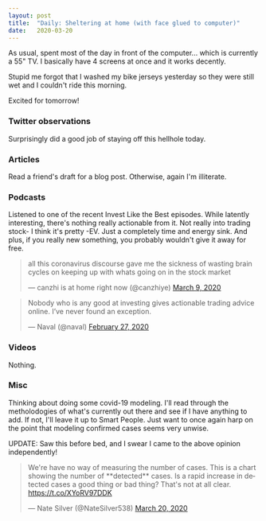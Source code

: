 ```yaml
---
layout: post
title:  "Daily: Sheltering at home (with face glued to computer)"
date:   2020-03-20
---
```


As usual, spent most of the day in front of the computer... which is currently a 55" TV. I basically have 4 screens at once and it works decently.

Stupid me forgot that I washed my bike jerseys yesterday so they were still wet and I couldn't ride this morning.

Excited for tomorrow!


### Twitter observations
Surprisingly did a good job of staying off this hellhole today.

### Articles
Read a friend's draft for a blog post. Otherwise, again I'm illiterate.

### Podcasts
Listened to one of the recent Invest Like the Best episodes. While latently interesting, there's nothing really actionable from it. Not really into trading stock- I think it's pretty -EV. Just a completely time and energy sink. And plus, if you really new something, you probably wouldn't give it away for free.

<blockquote class="twitter-tweet"><p lang="en" dir="ltr">all this coronavirus discourse gave me the sickness of wasting brain cycles on keeping up with whats going on in the stock market</p>&mdash; canzhi is at home right now (@canzhiye) <a href="https://twitter.com/canzhiye/status/1236886262247612416?ref_src=twsrc%5Etfw">March 9, 2020</a></blockquote> <script async src="https://platform.twitter.com/widgets.js" charset="utf-8"></script>

<blockquote class="twitter-tweet"><p lang="en" dir="ltr">Nobody who is any good at investing gives actionable trading advice online. I’ve never found an exception.</p>&mdash; Naval (@naval) <a href="https://twitter.com/naval/status/1233158509354610688?ref_src=twsrc%5Etfw">February 27, 2020</a></blockquote> <script async src="https://platform.twitter.com/widgets.js" charset="utf-8"></script>

### Videos
Nothing.

### Misc
Thinking about doing some covid-19 modeling. I'll read through the metholodogies of what's currently out there and see if I have anything to add. If not, I'll leave it up to Smart People. Just want to once again harp on the point that modeling confirmed cases seems very unwise.

UPDATE: Saw this before bed, and I swear I came to the above opinion independently!

<blockquote class="twitter-tweet"><p lang="en" dir="ltr">We&#39;re have no way of measuring the number of cases. This is a chart showing the number of **detected** cases. Is a rapid increase in detected cases a good thing or bad thing? That&#39;s not at all clear. <a href="https://t.co/XYoRV97DDK">https://t.co/XYoRV97DDK</a></p>&mdash; Nate Silver (@NateSilver538) <a href="https://twitter.com/NateSilver538/status/1241117375228977153?ref_src=twsrc%5Etfw">March 20, 2020</a></blockquote> <script async src="https://platform.twitter.com/widgets.js" charset="utf-8"></script>
